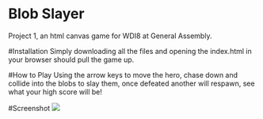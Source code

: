 # Blob Slayer
Project 1, an html canvas game for WDI8 at General Assembly.

#Installation
Simply downloading all the files and opening the index.html in your browser should pull the game up.

#How to Play
Using the arrow keys to move the hero, chase down and collide into the blobs to slay them, 
once defeated another will respawn, see what your high score will be!

#Screenshot
![](http://imgur.com/a/BPce5)
